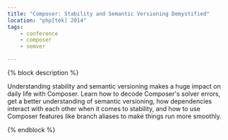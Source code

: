 ```yaml
---
title: "Composer: Stability and Semantic Versioning Demystified"
location: "php[tek] 2014"
tags:
    - conference
    - composer
    - semver

---
```

{% block description %}

Understanding stability and semantic versioning makes a huge impact on daily life with Composer. Learn how to decode Composer's solver errors, get a better understanding of semantic versioning, how dependencies interact with each other when it comes to stability, and how to use Composer features like branch aliases to make things run more smoothly.

{% endblock %}
